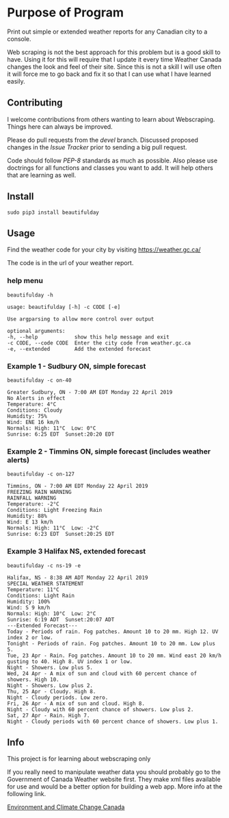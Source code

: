 # Purpose of Program

Print out simple or extended weather reports for any Canadian city to a console.

Web scraping is not the best approach for this problem but is a good skill to have.  Using it for this will require that I update it every time Weather Canada changes the look and feel of their site.  Since this is not a skill I will use often it will force me to go back and fix it so that I can use what I have learned easily.

## Contributing


I welcome contributions from others wanting to learn about Webscraping.  Things here can always be improved.

Please do pull requests from the *devel* branch.  Discussed proposed changes in the *Issue Tracker* prior to sending a big pull request.

Code should follow *PEP-8* standards as much as possible.  Also please use doctrings for all functions and classes you want to add.  It will help others that are learning as well.

## Install

    sudo pip3 install beautifulday

## Usage


Find the weather code for your city by visiting  https://weather.gc.ca/

The code is in the url of your weather report.

### help menu

    beautifulday -h

    usage: beautifulday [-h] -c CODE [-e]

    Use argparsing to allow more control over output

    optional arguments:
    -h, --help            show this help message and exit
    -c CODE, --code CODE  Enter the city code from weather.gc.ca
    -e, --extended        Add the extended forecast

### Example 1 - Sudbury ON, simple forecast

    beautifulday -c on-40

    Greater Sudbury, ON - 7:00 AM EDT Monday 22 April 2019
    No Alerts in effect
    Temperature: 4°C
    Conditions: Cloudy
    Humidity: 75%
    Wind: ENE 16 km/h
    Normals: High: 11°C  Low: 0°C
    Sunrise: 6:25 EDT  Sunset:20:20 EDT


### Example 2 - Timmins ON, simple forecast (includes weather alerts)

    beautifulday -c on-127

    Timmins, ON - 7:00 AM EDT Monday 22 April 2019
    FREEZING RAIN WARNING
    RAINFALL WARNING
    Temperature: -2°C
    Conditions: Light Freezing Rain
    Humidity: 88%
    Wind: E 13 km/h
    Normals: High: 11°C  Low: -2°C
    Sunrise: 6:23 EDT  Sunset:20:25 EDT



### Example 3 Halifax NS, extended forecast

    beautifulday -c ns-19 -e

    Halifax, NS - 8:38 AM ADT Monday 22 April 2019
    SPECIAL WEATHER STATEMENT
    Temperature: 11°C
    Conditions: Light Rain
    Humidity: 100%
    Wind: S 9 km/h
    Normals: High: 10°C  Low: 2°C
    Sunrise: 6:19 ADT  Sunset:20:07 ADT
    ---Extended Forecast---
    Today - Periods of rain. Fog patches. Amount 10 to 20 mm. High 12. UV index 2 or low.
    Tonight - Periods of rain. Fog patches. Amount 10 to 20 mm. Low plus 5.
    Tue, 23 Apr - Rain. Fog patches. Amount 10 to 20 mm. Wind east 20 km/h gusting to 40. High 8. UV index 1 or low.
    Night - Showers. Low plus 5.
    Wed, 24 Apr - A mix of sun and cloud with 60 percent chance of showers. High 10.
    Night - Showers. Low plus 2.
    Thu, 25 Apr - Cloudy. High 8.
    Night - Cloudy periods. Low zero.
    Fri, 26 Apr - A mix of sun and cloud. High 8.
    Night - Cloudy with 60 percent chance of showers. Low plus 2.
    Sat, 27 Apr - Rain. High 7.
    Night - Cloudy periods with 60 percent chance of showers. Low plus 1.


## Info

This project is for learning about webscraping only


If you really need to manipulate weather data you should probably go to the Government of Canada Weather website first. They make xml files available for use and would be a better option for building a web app.  More info at the following link.

[Environment and Climate Change Canada](https://eccc-msc.github.io/open-data/msc-data/citypage-weather/readme_citypageweather-datamart_en/)
